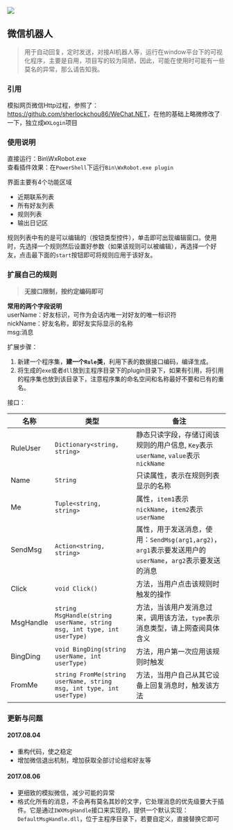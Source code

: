 ![](https://img.shields.io/vso/build/chengf/b9824529-b4f9-4719-88cb-bc010f5991ae/7.svg)

## 微信机器人

> 用于自动回复，定时发送，对接AI机器人等，运行在window平台下的可视化程序，主要是自用，项目写的较为简陋，因此，可能在使用时可能有一些莫名的异常，那么请告知我。

### 引用

模拟网页微信Http过程，参照了：<https://github.com/sherlockchou86/WeChat.NET>，在他的基础上略微修改了一下，独立成`WXLogin`项目

### 使用说明

直接运行：Bin\WxRobot.exe  
查看插件效果：在`PowerShell`下运行`Bin\WxRobot.exe plugin`

界面主要有4个功能区域

- 近期联系列表
- 所有好友列表
- 规则列表
- 输出日记区

规则列表中有的是可以编辑的（按钮类型控件），单击即可出现编辑窗口。使用时，先选择一个规则然后设置好参数（如果该规则可以被编辑），再选择一个好友，点击最下面的`start`按钮即可将规则应用于该好友。

### 扩展自己的规则

> **无接口限制，按约定编码即可**  

**常用的两个字段说明**  
userName：好友标识，可作为会话内唯一对好友的唯一标识符  
nickName：好友名称，即好友实际显示的名称  
msg:消息

扩展步骤：

1. 新建一个程序集，**建一个`Rule`类**，利用下表的数据接口编码，编译生成。
2. 将生成的`exe`或者`dll`放到主程序目录下的plugin目录下，如果有引用，将引用的程序集也放到该目录下，注意程序集的命名空间和名称最好不要和已有的重名。

接口：  

| 名称 | 类型 | 备注 |
| ---- | --- | ---- |
| RuleUser | `Dictionary<string, string>` | 静态只读字段，存储订阅该规则的用户信息, `Key`表示`userName`, `value`表示`nickName` |
| Name | `String` | 只读属性，表示在规则列表显示的名称 |
| Me | `Tuple<string, string>` | 属性，`item1`表示`nickName`，`item2`表示`userName` |
| SendMsg | `Action<string, string>` | 属性，用于发送消息，使用：`SendMsg(arg1,arg2)`，`arg1`表示要发送用户的`userName`，`arg2`表示要发送的消息 |
| Click | `void Click()` | 方法，当用户点击该规则时触发的操作 |
| MsgHandle | `string MsgHandle(string userName, string msg, int type, int userType)` | 方法，当该用户发消息过来，调用该方法，`type`表示消息类型，请上网查阅具体含义 |
| BingDing | `void BingDing(string userName, int userType)` | 方法，用户第一次应用该规则时触发 |
| FromMe | `string FromMe(string userName, string msg, int type, int userType)` | 方法，当用户自己从其它设备上回复消息时，触发该方法 |

### 更新与问题

#### 2017.08.04

- 重构代码，使之稳定
- 增加微信退出机制，增加获取全部讨论组和好友等

#### 2017.08.06

- 更细致的模拟微信，减少可能的异常
- 格式化所有的消息，不会再有莫名其妙的文字，它处理消息的优先级要大于插件。它是通过`IWXMsgHandle`接口来实现的，提供一个默认实现：`DefaultMsgHandle.dll`，位于主程序目录下，若要自定义，直接替换它即可

